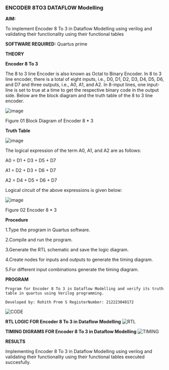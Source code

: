 ### ENCODER 8TO3 DATAFLOW Modelling

**AIM:**

To implement  Encoder 8 To 3 in Dataflow Modelling using verilog and validating their functionality using their functional tables

**SOFTWARE REQUIRED:** Quartus prime

**THEORY**

**Encoder 8 To 3**

The 8 to 3 line Encoder is also known as Octal to Binary Encoder. In 8 to 3 line encoder, there is a total of eight inputs, i.e., D0, D1, D2, D3, D4, D5, D6, and D7 and three outputs, i.e., A0, A1, and A2. In 8-input lines, one input-line is set to true at a time to get the respective binary code in the output side. Below are the block diagram and the truth table of the 8 to 3 line encoder.

![image](https://github.com/naavaneetha/ENCODER8TO3DATAFLOW/assets/154305477/0bc242c1-eb9e-4c47-afe5-30428470efc3)

Figure 01  Block Diagram of Encoder 8 * 3

**Truth Table**

![image](https://github.com/naavaneetha/ENCODER8TO3DATAFLOW/assets/154305477/35496b14-ae6e-4cd1-9abd-d6736b576575)

The logical expression of the term A0, A1, and A2 are as follows:

A0 = D1 + D3 + D5 + D7

A1 = D2 + D3 + D6 + D7

A2 = D4 + D5 + D6 + D7

Logical circuit of the above expressions is given below:

![image](https://github.com/naavaneetha/ENCODER8TO3DATAFLOW/assets/154305477/95acaee6-c873-4c75-89eb-ef09fb158053)

Figure 02  Encoder 8 * 3

**Procedure**

1.Type the program in Quartus software.

2.Compile and run the program.

3.Generate the RTL schematic and save the logic diagram.

4.Create nodes for inputs and outputs to generate the timing diagram.

5.For different input combinations generate the timing diagram.

**PROGRAM**
```
Program for Encoder 8 To 3 in Dataflow Modelling and verify its truth table in quartus using Verilog programming. 

Developed by: Rohith Prem S RegisterNumber: 212223040172
```

![CODE](https://github.com/rohithprem18/ENCODER8TO3DATAFLOW/assets/146315115/f5c5d675-c1a2-45f9-9740-83707a03736d)


**RTL LOGIC FOR Encoder 8 To 3 in Dataflow Modelling**
![RTL](https://github.com/rohithprem18/ENCODER8TO3DATAFLOW/assets/146315115/065be482-f192-41de-9a4e-d954da81b5cd)


**TIMING DIGRAMS FOR Encoder 8 To 3 in Dataflow Modelling**
![TIMING](https://github.com/rohithprem18/ENCODER8TO3DATAFLOW/assets/146315115/bce507f3-fdfe-4437-9116-b5b47da74e7b)


**RESULTS**

Implementing Encoder 8 To 3 in Dataflow Modelling using verilog and validating their functionality using their functional tables executed succesfully.



